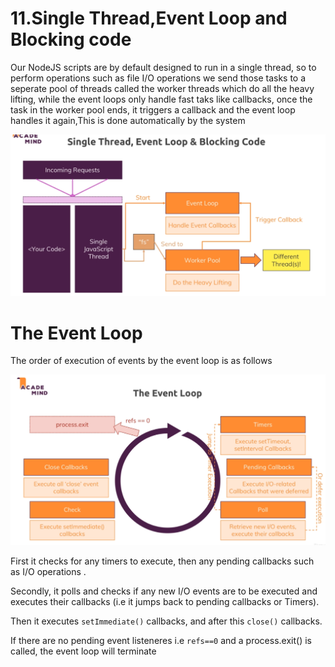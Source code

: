 # 11.Single Thread,Event Loop and Blocking code

Our NodeJS scripts are by default designed to run in a single thread, so to perform operations such as file I/O operations we send those tasks to a seperate pool of threads called the worker threads which do all the heavy lifting, while the event loops only handle fast taks like callbacks, once the task in the worker pool ends, it triggers a callback and the event loop handles it again,This is done automatically by the system 

![Untitled](11%20Single%20Thread,Event%20Loop%20and%20Blocking%20code%20d3c6361bd17b453e8ade5e73a25875a5/Untitled.png)

# The Event Loop

The order of execution of events by the event loop is as follows 

![Untitled](11%20Single%20Thread,Event%20Loop%20and%20Blocking%20code%20d3c6361bd17b453e8ade5e73a25875a5/Untitled%201.png)

First it checks for any timers to execute, then any pending callbacks such as I/O operations .

Secondly, it polls and checks if any new I/O events are to be executed and executes their callbacks (i.e it jumps back to pending callbacks or Timers). 

Then it executes `setImmediate()` callbacks, and after this `close()` callbacks. 

If there are no pending event listeneres i.e `refs==0` and a process.exit() is called, the event loop will terminate